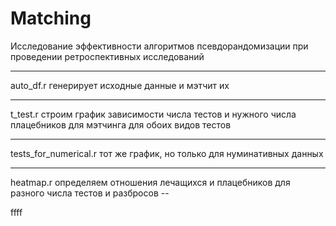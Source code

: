 # Matching
Исследование эффективности алгоритмов псевдорандомизации при проведении ретроспективных исследований 
___
auto_df.r генерирует исходные данные и мэтчит их
___
t_test.r строим график зависимости числа тестов и нужного числа плацебников для мэтчинга для обоих видов тестов 
___
tests_for_numerical.r тот же график, но только для нуминативных данных 
___
heatmap.r определяем отношения лечащихся и плацебников для разного числа тестов и разбросов --

  ffff
